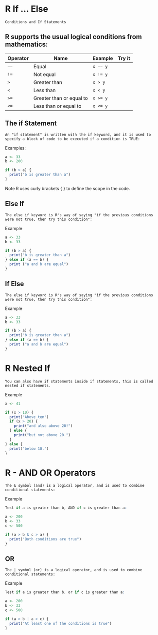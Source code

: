 # R If ... Else
    Conditions and If Statements

## R supports the usual logical conditions from mathematics:

| Operator | Name                      | Example      | Try it   |
|----------|---------------------------|--------------|----------|
| `==`     | Equal                     | `x == y`     |          |
| `!=`     | Not equal                 | `x != y`     |          |
| `>`      | Greater than              | `x > y`      |          |
| `<`      | Less than                 | `x < y`      |          |
| `>=`     | Greater than or equal to  | `x >= y`     |          |
| `<=`     | Less than or equal to     | `x <= y`     |          |


## The if Statement
    An "if statement" is written with the if keyword, and it is used to specify a block of code to be executed if a condition is TRUE:

Examples:
```R
a <- 33
b <- 200

if (b > a) {
  print("b is greater than a")
}

```

Note R uses curly brackets { } to define the scope in the code.

## Else If
    The else if keyword is R's way of saying "if the previous conditions were not true, then try this condition":

Example
```R
a <- 33
b <- 33

if (b > a) {
  print("b is greater than a")
} else if (a == b) {
  print ("a and b are equal")
}
```

## If Else
    The else if keyword is R's way of saying "if the previous conditions were not true, then try this condition":

Example

```R
a <- 33
b <- 33

if (b > a) {
  print("b is greater than a")
} else if (a == b) {
  print ("a and b are equal")
}
```


# R Nested If
    You can also have if statements inside if statements, this is called nested if statements.

Example

```R
x <- 41

if (x > 10) {
  print("Above ten")
  if (x > 20) {
    print("and also above 20!")
  } else {
    print("but not above 20.")
  }
} else {
  print("below 10.")
}
```

# R - AND OR Operators
    The & symbol (and) is a logical operator, and is used to combine conditional statements:

Example

```R
Test if a is greater than b, AND if c is greater than a:

a <- 200
b <- 33
c <- 500

if (a > b & c > a) {
  print("Both conditions are true")
}
```

## OR
    The | symbol (or) is a logical operator, and is used to combine conditional statements:

Example
```R
Test if a is greater than b, or if c is greater than a:

a <- 200
b <- 33
c <- 500

if (a > b | a > c) {
  print("At least one of the conditions is true")
}
```